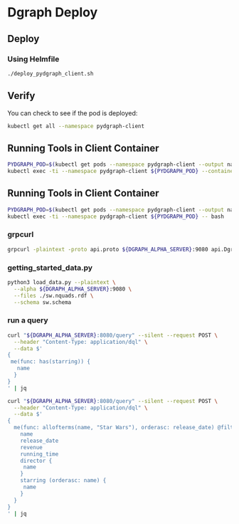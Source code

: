 # Dgraph Deploy

## Deploy

### Using Helmfile

```bash
./deploy_pydgraph_client.sh
```

## Verify

You can check to see if the pod is deployed:

```bash
kubectl get all --namespace pydgraph-client
```

## Running Tools in Client Container

```bash
PYDGRAPH_POD=$(kubectl get pods --namespace pydgraph-client --output name)
kubectl exec -ti --namespace pydgraph-client ${PYDGRAPH_POD} --container "pydgraph-client" -- bash
```

## Running Tools in Client Container

```bash
PYDGRAPH_POD=$(kubectl get pods --namespace pydgraph-client --output name)
kubectl exec -ti --namespace pydgraph-client ${PYDGRAPH_POD} -- bash
```

### grpcurl

```bash
grpcurl -plaintext -proto api.proto ${DGRAPH_ALPHA_SERVER}:9080 api.Dgraph/CheckVersion
```

### getting_started_data.py

```bash
python3 load_data.py --plaintext \
  --alpha ${DGRAPH_ALPHA_SERVER}:9080 \
  --files ./sw.nquads.rdf \
  --schema sw.schema
```

### run a query

```bash
curl "${DGRAPH_ALPHA_SERVER}:8080/query" --silent --request POST \
  --header "Content-Type: application/dql" \
  --data $'
{
 me(func: has(starring)) {
   name
  }
}
' | jq

curl "${DGRAPH_ALPHA_SERVER}:8080/query" --silent --request POST \
  --header "Content-Type: application/dql" \
  --data $'
{
  me(func: allofterms(name, "Star Wars"), orderasc: release_date) @filter(ge(release_date, "1980")) {
    name
    release_date
    revenue
    running_time
    director {
     name
    }
    starring (orderasc: name) {
     name
    }
  }
}
' | jq

